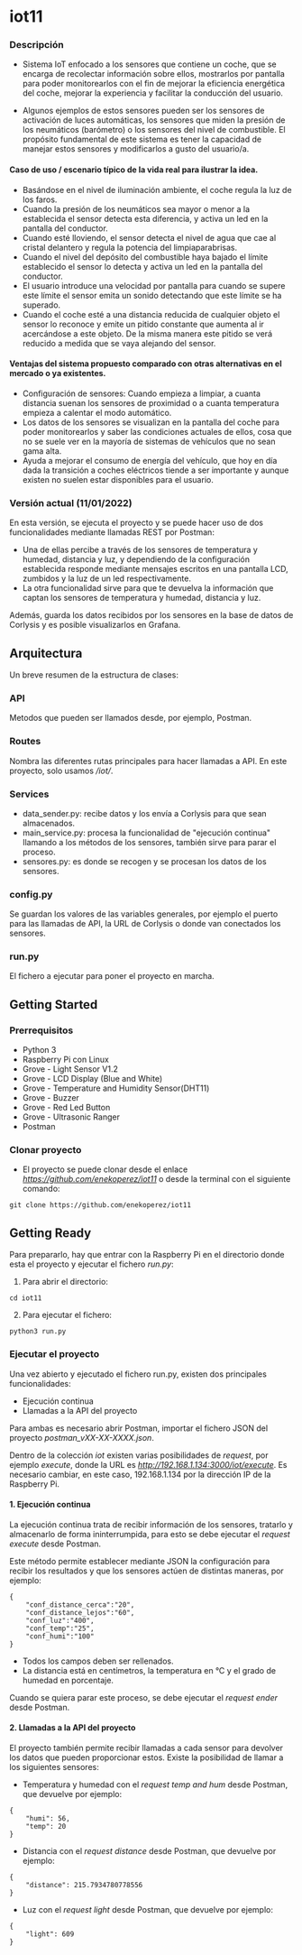 # iot11

### Descripción
* Sistema IoT enfocado a los sensores que contiene un coche, que se encarga de recolectar información sobre ellos, mostrarlos por pantalla para poder monitorearlos con el fin de mejorar la eficiencia energética del coche, mejorar la experiencia y facilitar la conducción del usuario.

* Algunos ejemplos de estos sensores pueden ser los sensores de activación de luces automáticas, los sensores que miden la presión de los neumáticos (barómetro) o los sensores del nivel de combustible. El propósito fundamental de este sistema es tener la capacidad de manejar estos sensores y modificarlos a gusto del usuario/a.

#### Caso de uso / escenario típico de la vida real para ilustrar la idea.

* Basándose en el nivel de iluminación ambiente, el coche regula la luz de los faros.
* Cuando la presión de los neumáticos sea mayor o menor a la establecida el sensor detecta esta diferencia, y activa un led en la pantalla del conductor.
* Cuando esté lloviendo, el sensor detecta el nivel de agua que cae al cristal delantero y regula la potencia del limpiaparabrisas.
* Cuando el nivel del depósito del combustible haya bajado el límite establecido el sensor lo detecta y activa un led en la pantalla del conductor.
* El usuario introduce una velocidad por pantalla para cuando se supere este límite el sensor emita un sonido detectando que este límite se ha superado. 
* Cuando el coche esté a una distancia reducida de cualquier objeto el sensor lo reconoce y emite un pitido constante que aumenta al ir acercándose a este objeto. De la misma manera este pitido se verá reducido a medida que se vaya alejando del sensor.

#### Ventajas del sistema propuesto comparado con otras alternativas en el mercado o ya existentes.

* Configuración de sensores: Cuando empieza a limpiar, a cuanta distancia suenan los sensores de proximidad o a cuanta temperatura empieza a calentar el modo automático.
* Los datos de los sensores se visualizan en la pantalla del coche para poder monitorearlos y saber las condiciones actuales de ellos, cosa que no se suele ver en la mayoría de sistemas de vehículos que no sean gama alta.
* Ayuda a mejorar el consumo de energía del vehículo, que hoy en día dada la transición a coches eléctricos tiende a ser importante y aunque existen no suelen estar disponibles para el usuario.

### Versión actual (11/01/2022)
En esta versión, se ejecuta el proyecto y se puede hacer uso de dos funcionalidades mediante llamadas REST por Postman:
* Una de ellas percibe a través de los sensores de temperatura y humedad, distancia y luz, y dependiendo de la configuración establecida responde mediante mensajes escritos en una pantalla LCD, zumbidos y la luz de un led respectivamente.   
* La otra funcionalidad sirve para que te devuelva la información que captan los sensores de temperatura y humedad, distancia y luz.

Además, guarda los datos recibidos por los sensores en la base de datos de Corlysis y es posible visualizarlos en Grafana.

## Arquitectura
Un breve resumen de la estructura de clases:
### API
Metodos que pueden ser llamados desde, por ejemplo, Postman.
### Routes
Nombra las diferentes rutas principales para hacer llamadas a API. En este proyecto, solo usamos */iot/*. 
### Services
* data_sender.py: recibe datos y los envía a Corlysis para que sean almacenados.
* main_service.py: procesa la funcionalidad de "ejecución continua" llamando a los métodos de los sensores, también sirve para parar el proceso. 
* sensores.py: es donde se recogen y se procesan los datos de los sensores.
### config.py
Se guardan los valores de las variables generales, por ejemplo el puerto para las llamadas de API, la URL de Corlysis o donde van conectados los sensores.
### run.py
El fichero a ejecutar para poner el proyecto en marcha.

## Getting Started
### Prerrequisitos
* Python 3
* Raspberry Pi con Linux
* Grove - Light Sensor V1.2
* Grove - LCD Display (Blue and White)
* Grove - Temperature and Humidity Sensor(DHT11)
* Grove - Buzzer
* Grove - Red Led Button
* Grove - Ultrasonic Ranger
* Postman

### Clonar proyecto
* El proyecto se puede clonar desde el enlace *https://github.com/enekoperez/iot11* o desde la terminal con el siguiente comando:
```
git clone https://github.com/enekoperez/iot11
```

## Getting Ready
Para prepararlo, hay que entrar con la Raspberry Pi en el directorio donde esta el proyecto y ejecutar el fichero *run.py*:
1. Para abrir el directorio:
```
cd iot11
```
2. Para ejecutar el fichero:
```
python3 run.py
```

### Ejecutar el proyecto
Una vez abierto y ejecutado el fichero run.py, existen dos principales funcionalidades: 
* Ejecución continua
* Llamadas a la API del proyecto

Para ambas es necesario abrir Postman, importar el fichero JSON del proyecto *postman_vXX-XX-XXXX.json*. 

Dentro de la colección *iot* existen varias posibilidades de *request*, por ejemplo *execute*, donde la URL es *http://192.168.1.134:3000/iot/execute*. Es necesario cambiar, en este caso, 192.168.1.134 por la dirección IP de la Raspberry Pi.

#### 1. Ejecución continua
La ejecución continua trata de recibir información de los sensores, tratarlo y almacenarlo de forma ininterrumpida, para esto se debe ejecutar el *request* *execute* desde Postman.

Este método permite establecer mediante JSON la configuración para recibir los resultados y que los sensores actúen de distintas maneras, por ejemplo:
```
{
    "conf_distance_cerca":"20",
    "conf_distance_lejos":"60",
    "conf_luz":"400",
    "conf_temp":"25",
    "conf_humi":"100"
}
```
* Todos los campos deben ser rellenados. 
* La distancia está en centímetros, la temperatura en °C y el grado de humedad en porcentaje.

Cuando se quiera parar este proceso, se debe ejecutar el *request* *ender* desde Postman.

#### 2. Llamadas a la API del proyecto
El proyecto también permite recibir llamadas a cada sensor para devolver los datos que pueden proporcionar estos. Existe la posibilidad de llamar a los siguientes sensores:
* Temperatura y humedad con el *request* *temp and hum* desde Postman, que devuelve por ejemplo:
```
{
    "humi": 56,
    "temp": 20
}
```
* Distancia con el *request* *distance* desde Postman, que devuelve por ejemplo:
```
{
    "distance": 215.7934780778556
}
```
* Luz con el *request* *light* desde Postman, que devuelve por ejemplo:
```
{
    "light": 609
}
```
